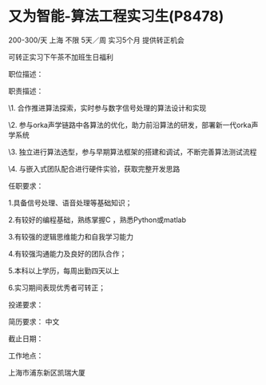 # 又为智能-算法工程实习生(P8478)

200-300/天 上海 不限 5天／周 实习5个月 提供转正机会

可转正实习下午茶不加班生日福利

职位描述：

职责描述：

\1. 合作推进算法探索，实时参与数字信号处理的算法设计和实现

\2. 参与orka声学链路中各算法的优化，助力前沿算法的研发，部署新一代orka声学系统

\3. 独立进行算法选型，参与早期算法框架的搭建和调试，不断完善算法测试流程

\4. 与嵌入式团队配合进行硬件实验，获取完整开发思路

任职要求：

1.具备信号处理、语音处理等基础知识；

2.有较好的编程基础，熟练掌握C ，熟悉Python或matlab

3.有较强的逻辑思维能力和自我学习能力

4.有较强沟通能力及良好的团队合作；

5.本科以上学历，每周出勤四天以上

6.实习期间表现优秀者可转正；

投递要求：

简历要求： 中文

截止日期：

工作地点：

上海市浦东新区凯瑞大厦